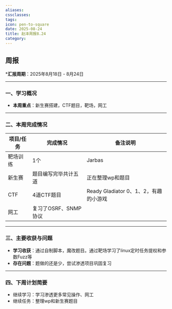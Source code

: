 ```yaml
---
aliases:
cssclasses:
tags:
icon: pen-to-square
date: 2025-08-24
title: 赵泽周报8.24
category:
---
```


## 周报

***汇报周期**：2025年8月18日 - 8月24日

---

### 一、学习概况

- **本周重点**：新生赛搭建，CTF题目，靶场，网工


---

### 二、本周完成情况


| 项目/任务 | 完成情况           | 备注说明                         |
| ----- | -------------- | ---------------------------- |
| 靶场训练  | 1个             | Jarbas                       |
| 新生赛   | 题目编写完毕共计五道     | 正在整理wp和题目                    |
| CTF   | 4道CTF题目        | Ready Gladiator 0、1、2，有趣的小游戏 |
| 网工    | 复习了OSRF、SNMP协议 |                              |

---

### 三、主要收获与问题

- **学习收获**：通过自制脚本，魔改题目。通过靶场学习了linux定时任务提权和参数Fuzz等
- **存在问题**：题做的还是少，尝试渗透项目巩固复习

---

### 四、下周计划简要

- 继续学习：学习渗透更多常见操作、网工
- 继续任务：整理wp和新生赛题目